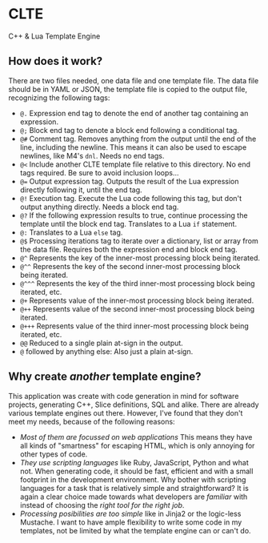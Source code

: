 # CLTE
C++ &amp; Lua Template Engine

## How does it work?

There are two files needed, one data file and one template file. The data file
should be in YAML or JSON, the template file is copied to the output file,
recognizing the following tags:

* `@.` Expression end tag to denote the end of another tag containing an
  expression.
* `@;` Block end tag to denote a block end following a conditional tag.
* `@#` Comment tag. Removes anything from the output until the end of the
  line, including the newline. This means it can also be used to escape
  newlines, like M4's `dnl`. Needs no end tags.
* `@<` Include another CLTE template file relative to this directory. No end
  tags required. Be sure to avoid inclusion loops...
* `@=` Output expression tag. Outputs the result of the Lua expression directly following it, until the end tag.
* `@!` Execution tag. Execute the Lua code following this tag, but don't
  output anything directly. Needs a block end tag.
* `@?` If the following expression results to true, continue processing the template
  until the block end tag. Translates to a Lua `if` statement.
* `@:` Translates to a Lua `else` tag.
* `@$` Processing iterations tag to iterate over a dictionary, list or array
  from the data file. Requires both the expression end and block end tag.
* `@^` Represents the key of the inner-most processing block being iterated.
* `@^^` Represents the key of the second inner-most processing block being iterated.
* `@^^^` Represents the key of the third inner-most processing block being iterated,
  etc.
* `@+` Represents value of the inner-most processing block being iterated.
* `@++` Represents value of the second inner-most processing block being iterated.
* `@+++` Represents value of the third inner-most processing block being iterated, etc.
* `@@` Reduced to a single plain at-sign in the output.
* `@` followed by anything else: Also just a plain at-sign.

## Why create *another* template engine?

This application was create with code generation in mind for software
projects, generating C++, Slice definitions, SQL and alike. There are already
various template engines out there. However, I've found that they don't meet
my needs, because of the following reasons:

* *Most of them are focussed on web applications* This means they have all
  kinds of "smartness" for escaping HTML, which is only annoying for other
  types of code.
* *They use scripting languages* like Ruby, JavaScript, Python and what not.
  When generating code, it should be fast, efficient and with a small
  footprint in the development environment. Why bother with scripting
  languages for a task that is relatively simple and straightforward? It is
  again a clear choice made towards what developers are *familiar* with
  instead of choosing the *right tool for the right job*.
* *Processing posibilities are too simple* like in Jinja2 or the logic-less
  Mustache. I want to have ample flexibility to write some code in my
  templates, not be limited by what the template engine can or can't do.

